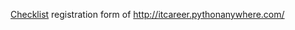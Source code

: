 <a href="https://docs.google.com/spreadsheets/d/1wl8IWvHgI3Wbii4BytI888pVbTW8utJTBO00RwLysNo/edit#gid=1290780270">Checklist</a> registration form of  http://itcareer.pythonanywhere.com/ 


